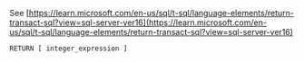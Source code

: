 See [https://learn.microsoft.com/en-us/sql/t-sql/language-elements/return-transact-sql?view=sql-server-ver16](https://learn.microsoft.com/en-us/sql/t-sql/language-elements/return-transact-sql?view=sql-server-ver16)
```
RETURN [ integer_expression ]
```
